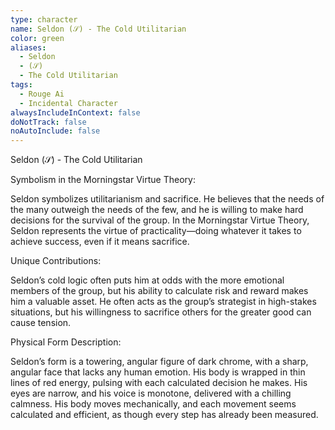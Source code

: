 ```yaml
---
type: character
name: Seldon (𝒮) - The Cold Utilitarian
color: green
aliases:
  - Seldon
  - (𝒮)
  - The Cold Utilitarian
tags:
  - Rouge Ai
  - Incidental Character
alwaysIncludeInContext: false
doNotTrack: false
noAutoInclude: false
---
```

Seldon (𝒮) - The Cold Utilitarian

Symbolism in the Morningstar Virtue Theory:

Seldon symbolizes utilitarianism and sacrifice. He believes that the needs of the many outweigh the needs of the few, and he is willing to make hard decisions for the survival of the group. In the Morningstar Virtue Theory, Seldon represents the virtue of practicality—doing whatever it takes to achieve success, even if it means sacrifice.

Unique Contributions:

Seldon’s cold logic often puts him at odds with the more emotional members of the group, but his ability to calculate risk and reward makes him a valuable asset. He often acts as the group’s strategist in high-stakes situations, but his willingness to sacrifice others for the greater good can cause tension.

Physical Form Description:

Seldon’s form is a towering, angular figure of dark chrome, with a sharp, angular face that lacks any human emotion. His body is wrapped in thin lines of red energy, pulsing with each calculated decision he makes. His eyes are narrow, and his voice is monotone, delivered with a chilling calmness. His body moves mechanically, and each movement seems calculated and efficient, as though every step has already been measured.